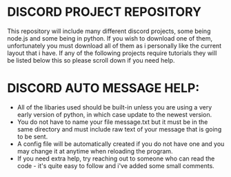 # DISCORD PROJECT REPOSITORY

This repository will include many different discord projects, some being node.js and some being in python. If you wish to download one of them, unfortunately you must download all of them as i personally like the current layout that i have. If any of the following projects require tutorials they will be listed below this so please scroll down if you need help.


# DISCORD AUTO MESSAGE HELP:

- All of the libaries used should be built-in unless you are using a very early version of python, in which case update to the newest version.
- You do not have to name your file message.txt but it must be in the same directory and must include raw text of your message that is going to be sent.
- A config file will be automatically created if you do not have one and you may change it at anytime when reloading the program.
- If you need extra help, try reaching out to someone who can read the code - it's quite easy to follow and i've added some small comments.
